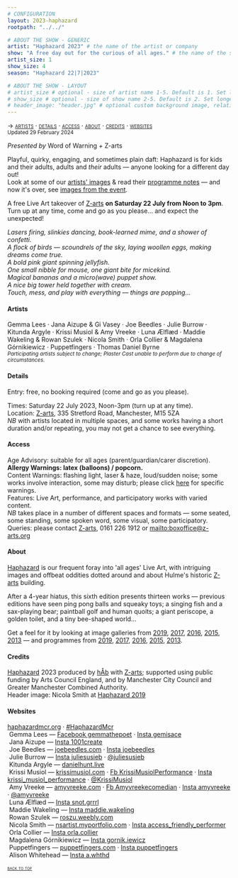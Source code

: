 ```yaml
---
# CONFIGURATION
layout: 2023-haphazard
rootpath: "../../"

# ABOUT THE SHOW - GENERIC
artist: "Haphazard 2023" # the name of the artist or company
show: "A free day out for the curious of all ages." # the name of the show
artist_size: 1
show_size: 4
season: "Haphazard 22|7|2023"

# ABOUT THE SHOW - LAYOUT
# artist_size # optional - size of artist name 1-5. Default is 1. Set longer names to lower values
# show_size # optional - size of show name 2-5. Default is 2. Set longer names to lower values
# header_image: "header.jpg" # optional custom background image, relative to current page
---
```

<span style='font-variant: small-caps'>→ [artists](/archive/2023-haphazard/#artists) · [details](/archive/2023-haphazard/#details) · [access](/archive/2023-haphazard/#access) · [about](/archive/2023-haphazard/#about) · [credits](/archive/2023-haphazard/#credits) · [websites](/archive/2023-haphazard/#websites)</span><br><small>Updated 29 February 2024</small>        
        
*Presented by* Word of Warning *+* Z-arts           
         
Playful, quirky, engaging, and sometimes plain daft: Haphazard is for kids and their adults, adults and *their* adults — anyone looking for a different day out!<br>Look at some of our [artists' images](/galleries/2023-haphazardpre) & read their [programme notes](/archive/2023-haphazard/programme) — and now it's over, see [images from the event](/galleries/2023-haphazard).         
          
A free Live Art takeover of <a href="https://z-arts.org/events/haphazard-2" target="_blank">Z-arts</a> **on Saturday 22 July from Noon to 3pm**. Turn up at any time, come and go as you please… and expect the unexpected!         
         
*Lasers firing, slinkies dancing, book-learned mime, and a shower of confetti.<br>A flock of birds — scoundrels of the sky, laying woollen eggs, making dreams come true.<br>A bold pink giant spinning jellyfish.<br>One small nibble for mouse, one giant bite for micekind.<br>Magical bananas and a micro(wave) puppet show.<br>A nice big tower held together with cream.<br>Touch, mess, and play with everything — things are popping…*        
       
#### Artists         
Gemma Lees · Jana Aizupe & Gi Vasey · Joe Beedles · Julie Burrow · Kitunda Argyle · Krissi Musiol & Amy Vreeke · Luna Ælflæd · Maddie Wakeling & Rowan Szulek · Nicola Smith · Orla Collier & Magdalena Górnikiewicz · Puppetfingers · Thomas Daniel Byrne<br><small>*Participating artists subject to change; Plaster Cast unable to perform due to change of circumstances.*</small>         
         
#### Details         
Entry: free, no booking required (come and go as you please).         
         
Times: Saturday 22 July 2023, Noon-3pm (turn up at any time).<br>Location: <a href="https://z-arts.org/home/your-visit-to-z-arts/getting-here" target="_blank">Z-arts</a>, 335 Stretford Road, Manchester, M15 5ZA<br>*NB* with artists located in multiple spaces, and some works having a short duration and/or repeating, you may not get a chance to see everything.          
         
#### Access         
Age Advisory: suitable for all ages (parent/guardian/carer discretion).<br>**Allergy Warnings: latex (balloons) / popcorn.**<br>Content Warnings: flashing light, laser & haze, loud/sudden noise; some works involve interaction, some may disturb; please click [here](/warnings) for specific warnings.<br>Features: Live Art, performance, and participatory works with varied content.<br>*NB* takes place in a number of different spaces and formats — some seated, some standing, some spoken word, some visual, some participatory.<br>Queries: please contact <a href="https://z-arts.org/home/your-visit-to-z-arts/access" target="_blank">Z-arts</a>, 0161 226 1912 or <mailto:boxoffice@z-arts.org>        
         
#### About         
[Haphazard](/hab/haphazard) is our frequent foray into 'all ages' Live Art, with intriguing images and offbeat oddities dotted around and about Hulme's historic <a href="https://www.z-arts.org/about-us" target="_blank">Z-arts</a> building.         
         
After a 4-year hiatus, this sixth edition presents thirteen works — previous editions have seen ping pong balls and squeaky toys; a singing fish and a sax-playing bear; paintball golf and human quoits; a giant periscope, a golden toilet, and a tiny bee-shaped world…        
        
Get a feel for it by looking at image galleries from [2019](/galleries/2019-haphazard), [2017](/galleries/2017-haphazard), [2016](/galleries/2016-haphazard), [2015](/galleries/2015-haphazard), [2013](/galleries//2013-haphazard) — and programmes from [2019](/archive/2019-haphazard/programme), [2017](/archive/2017-haphazard/programme), [2016](/archive/2016-haphazard/programme), [2015](/archive/2015-haphazard), [2013](/archive/2013-spring/haphazard).
         
#### Credits                 
[Haphazard](/hab/haphazard) 2023 produced by [hÅb](/hab) with <a href="https://z-arts.org" target="_blank">Z-arts</a>; supported using public funding by Arts Council England, and by Manchester City Council and Greater Manchester Combined Authority.<br>Header image: Nicola Smith at [Haphazard 2019](/archive/2019-haphazard)          
        
#### Websites         
<a href="http://haphazardmcr.org" target="_blank">haphazardmcr.org</a> · <a href="https://twitter.com/hashtag/HaphazardMcr" target="_blank">#HaphazardMcr</a><br>&nbsp;Gemma Lees — <a href="https://facebook.com/gemmathepoet" target="_blank">Facebook gemmathepoet</a> · <a href="https://instagram.com/gemisace" target="_blank">Insta gemisace</a><br>&nbsp;Jana Aizupe — <a href="https://instagram.com/1001create" target="_blank">Insta 1001create</a><br>&nbsp;Joe Beedles — <a href="https://www.joebeedles.com/recent/cheshire-cat-quanta" target="_blank">joebeedles.com</a> · <a href="https://instagram.com/joebeedles" target="_blank">Insta joebeedles</a><br>&nbsp;Julie Burrow — <a href="https://instagram.com/juliesusieb" target="_blank">Insta juliesusieb</a> · <a href="https://twitter.com/juliesusieb" target="_blank">@juliesusieb</a><br>&nbsp;Kitunda Argyle — <a href="https://danielhunt.live" target="_blank">danielhunt.live</a><br>&nbsp;Krissi Musiol — <a href="https://krissimusiol.com" target="_blank">krissimusiol.com</a> · <a href="https://facebook.com/KrissiMusiolPerformance" target="_blank">Fb KrissiMusiolPerformance</a> · <a href="https://instagram.com/krissi_musiol_performance" target="_blank">Insta krissi_musiol_performance</a> · <a href="https://twitter.com/KrissiMusiol" target="_blank">@KrissiMusiol</a><br>&nbsp;Amy Vreeke — <a href="https://amyvreeke.com" target="_blank">amyvreeke.com</a> · <a href="https://facebook.com/Amyvreekecomedian" target="_blank">Fb Amyvreekecomedian</a> · <a href="https://instagram.com/amyvreeke" target="_blank">Insta amyvreeke</a> · <a href="https://twitter.com/amyvreeke" target="_blank">@amyvreeke</a><br>&nbsp;Luna Ælflæd — <a href="https://instagram.com/snot.grrrl" target="_blank">Insta snot.grrrl</a><br>&nbsp;Maddie Wakeling — <a href="https://instagram.com/maddie.wakeling" target="_blank">Insta maddie.wakeling</a><br>&nbsp;Rowan Szulek — <a href="https://roszu.weebly.com" target="_blank">roszu.weebly.com</a><br>&nbsp;Nicola Smith — <a href="https://nsartist.myportfolio.com" target="_blank">nsartist.myportfolio.com</a> · <a href="https://instagram.com/access_friendly_performer" target="_blank">Insta access_friendly_performer</a><br>&nbsp;Orla Collier — <a href="https://instagram.com/orla.collier" target="_blank">Insta orla.collier</a><br>&nbsp;Magdalena Górnikiewicz — <a href="https://instagram.com/gornik.iewicz" target="_blank">Insta gornik.iewicz</a><br>&nbsp;Puppetfingers — <a href="https://puppetfingers.com" target="_blank">puppetfingers.com</a> · <a href="https://instagram.com/puppetfingers" target="_blank">Insta puppetfingers</a><br>&nbsp;Alison Whitehead — <a href="https://instagram.com/a.whthd" target="_blank">Insta a.whthd</a>         
         
<small><span style='font-variant: small-caps'>[back to top](/archive/2023-haphazard)</span></small>
